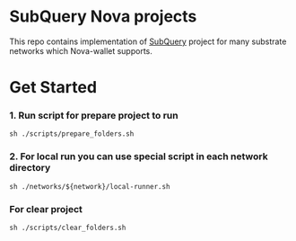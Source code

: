 # SubQuery Nova projects

This repo contains implementation of [SubQuery](https://github.com/subquery/subql) project for many substrate networks which Nova-wallet supports.

# Get Started
### 1. Run script for prepare project to run
```shell
sh ./scripts/prepare_folders.sh
```
### 2. For local run you can use special script in each network directory
```shell
sh ./networks/${network}/local-runner.sh
```

### For clear project
```shell
sh ./scripts/clear_folders.sh
```